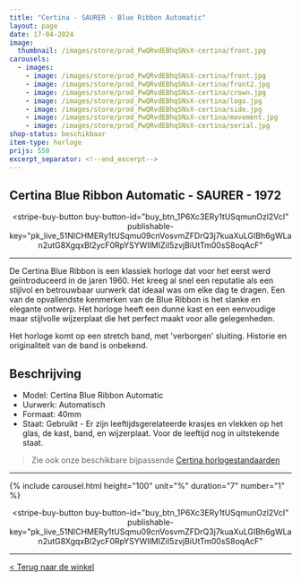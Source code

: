 ```yaml
---
title: "Certina - SAURER - Blue Ribbon Automatic"
layout: page
date: 17-04-2024
image: 
  thumbnail: /images/store/prod_PwQRvdEBhqSNsX-certina/front.jpg
carousels:
  - images: 
    - image: /images/store/prod_PwQRvdEBhqSNsX-certina/front.jpg
    - image: /images/store/prod_PwQRvdEBhqSNsX-certina/front2.jpg
    - image: /images/store/prod_PwQRvdEBhqSNsX-certina/crown.jpg
    - image: /images/store/prod_PwQRvdEBhqSNsX-certina/logo.jpg
    - image: /images/store/prod_PwQRvdEBhqSNsX-certina/side.jpg
    - image: /images/store/prod_PwQRvdEBhqSNsX-certina/movement.jpg
    - image: /images/store/prod_PwQRvdEBhqSNsX-certina/serial.jpg
shop-status: beschikbaar
item-type: horloge
prijs: 550
excerpt_separator: <!--end_excerpt-->
---
```


## Certina Blue Ribbon Automatic - SAURER - 1972

<center><script async
  src="https://js.stripe.com/v3/buy-button.js">
</script>

<stripe-buy-button
  buy-button-id="buy_btn_1P6Xc3ERy1tUSqmunOzl2VcI"
  publishable-key="pk_live_51NlCHMERy1tUSqmu09cnVosvmZFDrQ3j7kuaXuLGIBh6gWLan2utG8XgqxBI2ycF0RpYSYWIlMIZiI5zvjBiUtTm00sS8oqAcF"
>
</stripe-buy-button></center>

<!--end_excerpt-->

***

De Certina Blue Ribbon is een klassiek horloge dat voor het eerst werd geïntroduceerd in de jaren 1960. Het kreeg al snel een reputatie als een stijlvol en betrouwbaar uurwerk dat ideaal was om elke dag te dragen. Een van de opvallendste kenmerken van de Blue Ribbon is het slanke en elegante ontwerp. Het horloge heeft een dunne kast en een eenvoudige maar stijlvolle wijzerplaat die het perfect maakt voor alle gelegenheden.

Het horloge komt op een stretch band, met 'verborgen' sluiting. Historie en originaliteit van de band is onbekend.

## Beschrijving
* Model: Certina Blue Ribbon Automatic
* Uurwerk: Automatisch
* Formaat: 40mm
* Staat: Gebruikt - Er zijn leeftijdsgerelateerde krasjes en vlekken op het glas, de kast, band, en wijzerplaat. Voor de leeftijd nog in uitstekende staat.

> Zie ook onze beschikbare bijpassende [Certina horlogestandaarden](\winkel\certina-watch-stand)

***

{% include carousel.html height="100" unit="%" duration="7" number="1" %}

<center><script async
  src="https://js.stripe.com/v3/buy-button.js">
</script>

<stripe-buy-button
  buy-button-id="buy_btn_1P6Xc3ERy1tUSqmunOzl2VcI"
  publishable-key="pk_live_51NlCHMERy1tUSqmu09cnVosvmZFDrQ3j7kuaXuLGIBh6gWLan2utG8XgqxBI2ycF0RpYSYWIlMIZiI5zvjBiUtTm00sS8oqAcF"
>
</stripe-buy-button></center>

***

[< Terug naar de winkel](/winkel)

